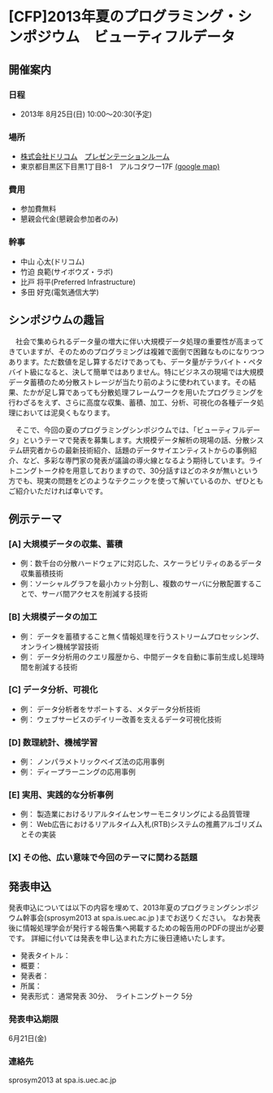 # [CFP]2013年夏のプログラミング・シンポジウム　ビューティフルデータ


## 開催案内


### 日程
* 2013年 8月25日(日) 10:00～20:30(予定)

### 場所
* [株式会社ドリコム](http://www.drecom.co.jp/company/accessmap/)　[プレゼンテーションルーム](http://www.drecom.co.jp/recruit/room/)
* 東京都目黒区下目黒1丁目8-1　アルコタワー17F [(google map)](https://maps.google.co.jp/maps?f=q&source=embed&hl=ja&geocode=&q=%E6%9D%B1%E4%BA%AC%E9%83%BD%E7%9B%AE%E9%BB%92%E5%8C%BA%E4%B8%8B%E7%9B%AE%E9%BB%921%E4%B8%81%E7%9B%AE8-1&aq=&sll=35.632078,139.713348&sspn=0.009897,0.015718&brcurrent=3,0x60188b1f1bf66563:0x353f57f5f131180a,0&ie=UTF8&hq=&hnear=%E6%9D%B1%E4%BA%AC%E9%83%BD%E7%9B%AE%E9%BB%92%E5%8C%BA%E4%B8%8B%E7%9B%AE%E9%BB%92%EF%BC%91%E4%B8%81%E7%9B%AE%EF%BC%98%E2%88%92%EF%BC%91&t=m&ll=35.632117,139.713306&spn=0.028044,0.05682&z=14&iwloc=A)

### 費用
* 参加費無料
* 懇親会代金(懇親会参加者のみ)

### 幹事
* 中山 心太(ドリコム)
* 竹迫 良範(サイボウズ・ラボ)
* 比戸 将平(Preferred Infrastructure)
* 多田 好克(電気通信大学)

## シンポジウムの趣旨
　社会で集められるデータ量の増大に伴い大規模データ処理の重要性が高まってきていますが、そのためのプログラミングは複雑で面倒で困難なものになりつつあります。ただ数値を足し算するだけであっても、データ量がテラバイト・ペタバイト級になると、決して簡単ではありません。特にビジネスの現場では大規模データ蓄積のため分散ストレージが当たり前のように使われています。その結果、たかが足し算であっても分散処理フレームワークを用いたプログラミングを行わざるをえず、さらに高度な収集、蓄積、加工、分析、可視化の各種データ処理においては泥臭くもなります。

　そこで、今回の夏のプログラミングシンポジウムでは、「ビューティフルデータ」というテーマで発表を募集します。大規模データ解析の現場の話、分散システム研究者からの最新技術紹介、話題のデータサイエンティストからの事例紹介、など、多彩な専門家の発表が議論の導火線となるよう期待しています。ライトニングトーク枠を用意しておりますので、30分話すほどのネタが無いという方でも、現実の問題をどのようなテクニックを使って解いているのか、ぜひともご紹介いただければ幸いです。

## 例示テーマ
### [A] 大規模データの収集、蓄積
* 例：数千台の分散ハードウェアに対応した、スケーラビリティのあるデータ収集蓄積技術
* 例：ソーシャルグラフを最小カット分割し、複数のサーバに分散配置することで、サーバ間アクセスを削減する技術

### [B] 大規模データの加工
* 例： データを蓄積すること無く情報処理を行うストリームプロセッシング、オンライン機械学習技術
* 例： データ分析用のクエリ履歴から、中間データを自動に事前生成し処理時間を削減する技術

### [C] データ分析、可視化
* 例： データ分析者をサポートする、メタデータ分析技術
* 例： ウェブサービスのデイリー改善を支えるデータ可視化技術

### [D] 数理統計、機械学習
* 例： ノンパラメトリックベイズ法の応用事例
* 例： ディープラーニングの応用事例

### [E] 実用、実践的な分析事例
* 例： 製造業におけるリアルタイムセンサーモニタリングによる品質管理
* 例： Web広告におけるリアルタイム入札(RTB)システムの推薦アルゴリズムとその実装

### [X] その他、広い意味で今回のテーマに関わる話題

## 発表申込
発表申込については以下の内容を埋めて、2013年夏のプログラミングシンポジウム幹事会(sprosym2013 at spa.is.uec.ac.jp )までお送りください。
なお発表後に情報処理学会が発行する報告集へ掲載するための報告用のPDFの提出が必要です。
詳細に付いては発表を申し込まれた方に後日連絡いたします。

* 発表タイトル：
* 概要：
* 発表者：
* 所属：
* 発表形式： 通常発表 30分、　ライトニングトーク 5分


### 発表申込期限
6月21日(金)

### 連絡先
sprosym2013 at spa.is.uec.ac.jp

###
